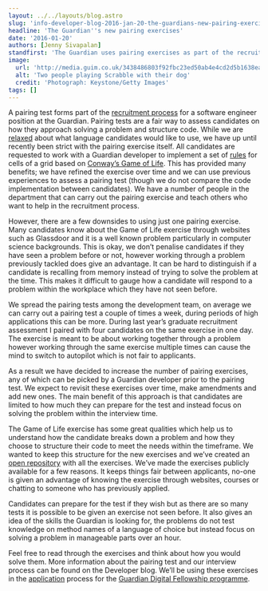 ```yaml
---
layout: ../../layouts/blog.astro
slug: 'info-developer-blog-2016-jan-20-the-guardians-new-pairing-exercises'
headline: 'The Guardian''s new pairing exercises'
date: '2016-01-20'
authors: [Jenny Sivapalan]
standfirst: 'The Guardian uses pairing exercises as part of the recruitment assessment for developers. We have made some big changes to our pairing exercise. We want to give everyone the best chance of demonstrating their programming skills.'
image:
  url: 'http://media.guim.co.uk/3438486803f92fbc23ed50ab4e4cd2d5b1638ea7/0_21_3731_2238/3731.jpg'
  alt: 'Two people playing Scrabble with their dog'
  credit: 'Photograph: Keystone/Getty Images'
tags: []
---
```


A pairing test forms part of the [recruitment process](https://www.theguardian.com/info/developer-blog/2015/jan/20/how-does-the-guardian-recruit-developers) for a software engineer position at the Guardian. Pairing tests are a fair way to assess candidates on how they approach solving a problem and structure code. While we are [relaxed](https://www.theguardian.com/info/developer-blog/2014/may/28/changing-the-guardians-pairing-test) about what language candidates would like to use, we have up until recently been strict with the pairing exercise itself. All candidates are requested to work with a Guardian developer to implement a set of [rules](https://github.com/guardian/pairing-tests/tree/master/game-of-life) for cells of a grid based on [Conway’s Game of Life](https://en.wikipedia.org/wiki/Conway%27s_Game_of_Life). This has provided many benefits; we have refined the exercise over time and we can use previous experiences to assess a pairing test (though we do not compare the code implementation between candidates). We have a number of people in the department that can carry out the pairing exercise and teach others who want to help in the recruitment process.

However, there are a few downsides to using just one pairing exercise. Many candidates know about the Game of Life exercise through websites such as Glassdoor and it is a well known problem particularly in computer science backgrounds. This is okay, we don’t penalise candidates if they have seen a problem before or not, however working through a problem previously tackled does give an advantage. It can be hard to distinguish if a candidate is recalling from memory instead of trying to solve the problem at the time. This makes it difficult to gauge how a candidate will respond to a problem within the workplace which they have not seen before.

We spread the pairing tests among the development team, on average we can carry out a pairing test a couple of times a week, during periods of high applications this can be more. During last year’s graduate recruitment assessment I paired with four candidates on the same exercise in one day. The exercise is meant to be about working together through a problem however working through the same exercise multiple times can cause the mind to switch to autopilot which is not fair to applicants.

As a result we have decided to increase the number of pairing exercises, any of which can be picked by a Guardian developer prior to the pairing test. We expect to revisit these exercises over time, make amendments and add new ones. The main benefit of this approach is that candidates are limited to how much they can prepare for the test and instead focus on solving the problem within the interview time.

The Game of Life exercise has some great qualities which help us to understand how the candidate breaks down a problem and how they choose to structure their code to meet the needs within the timeframe. We wanted to keep this structure for the new exercises and we’ve created an [open repository](https://github.com/guardian/pairing-tests) with all the exercises. We’ve made the exercises publicly available for a few reasons. It keeps things fair between applicants, no-one is given an advantage of knowing the exercise through websites, courses or chatting to someone who has previously applied.

Candidates can prepare for the test if they wish but as there are so many tests it is possible to be given an exercise not seen before. It also gives an idea of the skills the Guardian is looking for, the problems do not test knowledge on method names of a language of choice but instead focus on solving a problem in manageable parts over an hour.

Feel free to read through the exercises and think about how you would solve them. More information about the pairing test and our interview process can be found on the Developer blog. We’ll be using these exercises in the [application](https://gnm.taleo.net/careersection/ex/jobdetail.ftl?job=KIN0000LV) process for the [Guardian Digital Fellowship programme](https://www.theguardian.com/info/developer-blog/2015/dec/11/announcing-the-guardian-digital-fellowship).
